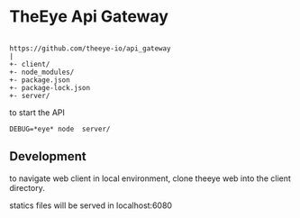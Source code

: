 # TheEye Api Gateway

```

https://github.com/theeye-io/api_gateway
|
+- client/
+- node_modules/
+- package.json
+- package-lock.json
+- server/

```

to start the API

`DEBUG=*eye* node  server/`

## Development

to navigate web client in local environment, clone theeye web into the client directory. 

statics files will be served in localhost:6080

